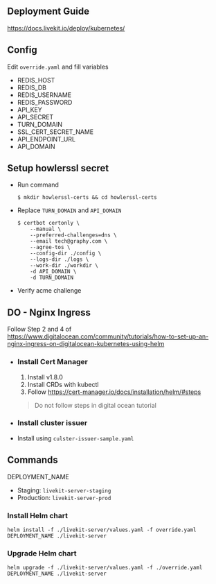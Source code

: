 
## Deployment Guide

https://docs.livekit.io/deploy/kubernetes/


## Config

Edit `override.yaml` and fill variables
  - REDIS_HOST
  - REDIS_DB
  - REDIS_USERNAME
  - REDIS_PASSWORD
  - API_KEY
  - API_SECRET
  - TURN_DOMAIN
  - SSL_CERT_SECRET_NAME
  - API_ENDPOINT_URL
  - API_DOMAIN

## Setup howlerssl secret
  - Run command
    ```
    $ mkdir howlerssl-certs && cd howlerssl-certs
    ```
  - Replace `TURN_DOMAIN` and `API_DOMAIN`
    ```
    $ certbot certonly \
        --manual \
        --preferred-challenges=dns \
        --email tech@graphy.com \
        --agree-tos \
        --config-dir ./config \
        --logs-dir ./logs \
        --work-dir ./workdir \
        -d API_DOMAIN \
        -d TURN_DOMAIN
    ```
  - Verify acme challenge

## DO - Nginx Ingress

Follow Step 2 and 4 of https://www.digitalocean.com/community/tutorials/how-to-set-up-an-nginx-ingress-on-digitalocean-kubernetes-using-helm

  - ### Install Cert Manager
    1. Install v1.8.0
    2. Install CRDs with kubectl
    3. Follow https://cert-manager.io/docs/installation/helm/#steps
    
    > Do not follow steps in digital ocean tutorial

  - ### Install cluster issuer
   - Install using `culster-issuer-sample.yaml`

## Commands
DEPLOYMENT_NAME
 - Staging: `livekit-server-staging`
 - Production: `livekit-server-prod`



### Install Helm chart

```
helm install -f ./livekit-server/values.yaml -f override.yaml DEPLOYMENT_NAME ./livekit-server
```

### Upgrade Helm chart

```
helm upgrade -f ./livekit-server/values.yaml -f ./override.yaml DEPLOYMENT_NAME ./livekit-server
```
